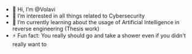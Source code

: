 - 👋 Hi, I’m @Volavi
- 👀 I’m interested in all things related to Cybersecurity
- 🌱 I’m currently learning about the usage of Artificial Intelligence in reverse engineering (Thesis work)
- ⚡ Fun fact: You really should go and take a shower even if you didn't really want to



<!---
Volavi/Volavi is a ✨ special ✨ repository because its `README.md` (this file) appears on your GitHub profile.
You can click the Preview link to take a look at your changes.
--->
